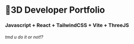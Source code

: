 # 🚀3D Developer Portfolio

### Javascript + React + TailwindCSS + Vite + ThreeJS
###### tmd u do it or not!?
